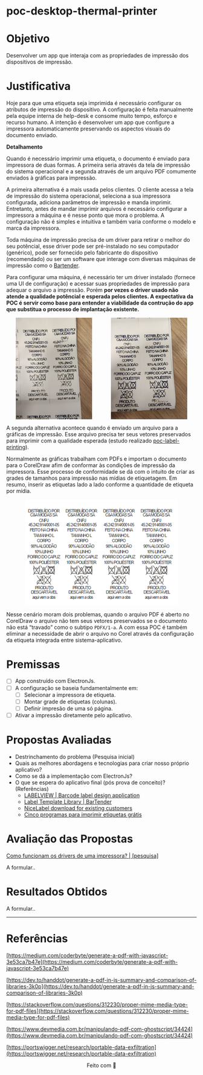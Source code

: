 # poc-desktop-thermal-printer

# Objetivo

Desenvolver um app que interaja com as propriedades de impressão dos dispositivos de impressão.

# Justificativa

Hoje para que uma etiqueta seja imprimida é necessário configurar os atributos de impressão do dispositivo. A configuração é feita manualmente pela equipe interna de help-desk e consome muito tempo, esforço e recurso humano. A intenção é desenvolver um app que configure a impressora automaticamente preservando os aspectos visuais do documento enviado.

**Detalhamento**

Quando é necessário imprimir uma etiqueta, o documento é enviado para impressora de duas formas. A primeira seria através da tela de impressão do sistema operacional e a segunda através de um arquivo PDF comumente enviados à gráficas para impressão.

A primeira alternativa é a mais usada pelos clientes. O cliente acessa a tela de impressão do sistema operacional, seleciona a sua impressora configurada, adiciona parâmetros de impressão e manda imprimir. Entretanto, antes de mandar imprimir arquivos é necessário configurar a impressora a máquina e é nesse ponto que mora o problema. A configuração não é simples e intuitiva e também varia conforme o modelo e marca da impressora.

Toda máquina de impressão precisa de um driver para retirar o melhor do seu potêncial, esse driver pode ser pré-instalado no seu computador (genérico), pode ser fornecido pelo fabricante do dispositivo (recomendado) ou ser um software que interage com diversas máquinas de impressão como o [Bartender](https://www.seagullscientific.com/).

Para configurar uma máquina, é necessário ter um driver instalado (fornece uma UI de configuração) e acessar suas propriedades de impressão para adequar o arquivo a impressão. Porém **por vezes o driver usado não atende a qualidade potêncial e esperada pelos clientes. A expectativa da POC é servir como base para entender a viabilidade da contrução do app que substitua o processo de implantação existente.**

<div style="display: flex; justify-content: space-around">
    <img alt="Simbolos com qualidade prejudicada (pontilhada)" width="40%" src="./assets/low-quality-label.png"></img>
    <img alt="SSimbolos com qualidade esperada" width="40%" src="./assets/high-quality-label.png"></img>
</div>

A segunda alternativa acontece quando é enviado um arquivo para a gráficas de impressão. Esse arquivo precisa ter seus vetores preservados para imprimir com a qualidade esperada (estudo realizado [poc-label-printing](https://www.notion.so/poc-label-web-printing-07245eb8442047fe9594dae5635df50c?pvs=21)).

Normalmente as gráficas trabalham com PDFs e importam o documento para o CorelDraw afim de conformar às condições de impressão da impressora. Esse processo de conformidade se dá com o intuito de criar as grades de tamanhos para impressão nas mídias de etiquetagem. Em resumo, inserir as etiquetas lado a lado conforme a quantidade de etiqueta por mídia.

<div style="display: flex; justify-content: center">
    <img alt="Simbolos com qualidade prejudicada (pontilhada)" width="80%" src="./assets/label-grid-example.png"></img>
</div>

Nesse cenário moram dois problemas, quando o arquivo PDF é aberto no CorelDraw o arquivo não tem seus vetores preservados se o documento não está “travado” como o subtipo `PDFX/1-a`. A com essa POC é também eliminar a necessidade de abrir o arquivo no Corel através da configuração da etiqueta integrada entre sistema-aplicativo.

# Premissas

- [ ] App construído com ElectronJs.
- [ ] A configuração se baseia fundamentalmente em:
  - [ ] Selecionar a impressora de etiqueta.
  - [ ] Montar grade de etiquetas (colunas).
  - [ ] Definir impresão de uma só página.
- [ ] Ativar a impressão diretamente pelo aplicativo.

# Propostas Avaliadas

- Destrinchamento do problema (Pesquisa inicial)
- Quais as melhores abordagens e tecnologias para criar nosso próprio aplicativo?
- Como se dá a implementação com ElectronJs?
- O que se espera do aplicativo final (pós prova de conceito)? (Referências)
  -  [LABELVIEW | Barcode label design application](https://www.teklynx.com/en/products/label-design-solutions/labelview)
  - [Label Template Library | BarTender](https://www.seagullscientific.com/support/downloads/template-library/)
  - [NiceLabel download for existing customers](https://www.loftware.com/customer-center/downloads/nicelabel-download-for-existing-customers)
  - [Cinco programas para imprimir etiquetas grátis](https://www.techtudo.com.br/listas/2019/03/cinco-programas-para-imprimir-etiquetas.ghtml)

# Avaliação das Propostas
[Como funcionam os drivers de uma impressora? | [pesquisa]](./PRINT-DRIVERS-SEARCH.md)

A formular..


# Resultados Obtidos
A formular..

---

# Referências

[https://medium.com/coderbyte/generate-a-pdf-with-javascript-3e53ca7b47e](https://medium.com/coderbyte/generate-a-pdf-with-javascript-3e53ca7b47e)

[https://dev.to/handdot/generate-a-pdf-in-js-summary-and-comparison-of-libraries-3k0p](https://dev.to/handdot/generate-a-pdf-in-js-summary-and-comparison-of-libraries-3k0p)

[https://stackoverflow.com/questions/312230/proper-mime-media-type-for-pdf-files](https://stackoverflow.com/questions/312230/proper-mime-media-type-for-pdf-files)

[https://www.devmedia.com.br/manipulando-pdf-com-ghostscript/34424](https://www.devmedia.com.br/manipulando-pdf-com-ghostscript/34424)

[https://portswigger.net/research/portable-data-exfiltration](https://portswigger.net/research/portable-data-exfiltration)

<div style="text-align: center">
    <p>Feito com 💙</p>
</div>
